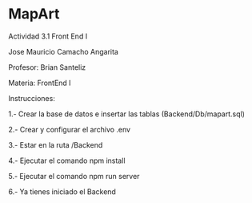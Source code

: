 # MapArt
Actividad 3.1 Front End I

Jose Mauricio Camacho Angarita

Profesor:  Brian Santeliz

Materia: FrontEnd I

Instrucciones:

1.- Crear la base de datos e insertar las tablas (Backend/Db/mapart.sql)

2.- Crear y configurar el archivo .env

3.- Estar en la ruta /Backend

4.- Ejecutar el comando npm install

5.- Ejecutar el comando npm run server

6.- Ya tienes iniciado el Backend
